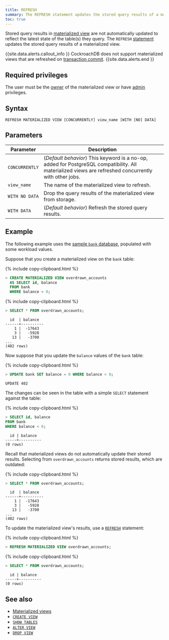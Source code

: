 ```yaml
---
title: REFRESH
summary: The REFRESH statement updates the stored query results of a materialized view.
toc: true
---
```


 Stored query results in [materialized view](views.html#materialized-views) are not automatically updated to reflect the latest state of the table(s) they query. The `REFRESH` [statement](sql-statements.html) updates the stored query results of a materialized view.

{{site.data.alerts.callout_info }}
CockroachDB does not support materialized views that are refreshed on [transaction commit](commit-transaction.html).
{{site.data.alerts.end }}

## Required privileges

The user must be the [owner](owner-to.html) of the materialized view or have [admin](authorization.html#admin-role) privileges.

## Syntax

~~~
REFRESH MATERIALIZED VIEW [CONCURRENTLY] view_name [WITH [NO] DATA]
~~~

## Parameters

 Parameter | Description
-----------|-------------
`CONCURRENTLY` | (*Default behavior*) This keyword is a no-op, added for PostgreSQL compatibility. All materialized views are refreshed concurrently with other jobs.
`view_name` | The name of the materialized view to refresh.
`WITH NO DATA` | Drop the query results of the materialized view from storage.
`WITH DATA` | (*Default behavior*) Refresh the stored query results.

## Example

The following example uses the [sample `bank` database](cockroach-workload.html#bank-workload), populated with some workload values.

Suppose that you create a materialized view on the `bank` table:

{% include copy-clipboard.html %}
~~~ sql
> CREATE MATERIALIZED VIEW overdrawn_accounts
  AS SELECT id, balance
  FROM bank
  WHERE balance < 0;
~~~

{% include copy-clipboard.html %}
~~~ sql
> SELECT * FROM overdrawn_accounts;
~~~

~~~
  id  | balance
------+----------
    1 |  -17643
    3 |   -5928
   13 |   -3700
...
(402 rows)
~~~

Now suppose that you update the `balance` values of the `bank` table:

{% include copy-clipboard.html %}
~~~ sql
> UPDATE bank SET balance = 0 WHERE balance < 0;
~~~

~~~
UPDATE 402
~~~

The changes can be seen in the table with a simple `SELECT` statement against the table:

{% include copy-clipboard.html %}
~~~ sql
> SELECT id, balance
FROM bank
WHERE balance < 0;
~~~

~~~
  id | balance
-----+----------
(0 rows)
~~~


Recall that materialized views do not automatically update their stored results. Selecting from `overdrawn_accounts` returns stored results, which are outdated:

{% include copy-clipboard.html %}
~~~ sql
> SELECT * FROM overdrawn_accounts;
~~~

~~~
  id  | balance
------+----------
    1 |  -17643
    3 |   -5928
   13 |   -3700
...
(402 rows)
~~~

To update the materialized view's results, use a [`REFRESH`](refresh.html) statement:

{% include copy-clipboard.html %}
~~~ sql
> REFRESH MATERIALIZED VIEW overdrawn_accounts;
~~~

{% include copy-clipboard.html %}
~~~ sql
> SELECT * FROM overdrawn_accounts;
~~~

~~~
  id | balance
-----+----------
(0 rows)
~~~

## See also

- [Materialized views](views.html#materialized-views)
- [`CREATE VIEW`](create-view.html)
- [`SHOW TABLES`](show-tables.html)
- [`ALTER VIEW`](alter-view.html)
- [`DROP VIEW`](drop-view.html)
